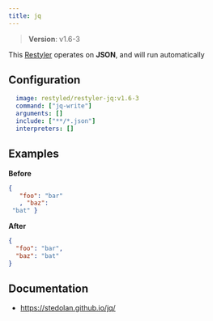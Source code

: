 ```yaml
---
title: jq
---
```


> **Version**: v1.6-3

This [Restyler][source] operates on **JSON**, and will run automatically

## Configuration

```yaml
  image: restyled/restyler-jq:v1.6-3
  command: ["jq-write"]
  arguments: []
  include: ["**/*.json"]
  interpreters: []
```

## Examples

**Before**

```json
{
   "foo": "bar"
   , "baz":
 "bat" }

```

**After**

```json
{
  "foo": "bar",
  "baz": "bat"
}

```


## Documentation

- https://stedolan.github.io/jq/

[source]: https://github.com/restyled-io/restylers/blob/main/jq/info.yaml
